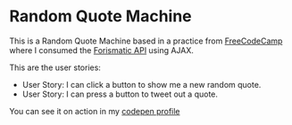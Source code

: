 # Random Quote Machine

This is a Random Quote Machine based in a practice from [FreeCodeCamp](https://www.freecodecamp.com/challenges/build-a-random-quote-machine) where I consumed the [Forismatic API](http://forismatic.com/en/api/) using AJAX.

This are the user stories:

* User Story: I can click a button to show me a new random quote.
* User Story: I can press a button to tweet out a quote.

You can see it on action in my [codepen profile](http://codepen.io/robertlluberes/full/EKOZRP/)